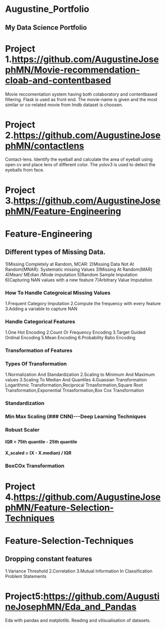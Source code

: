 # Augustine_Portfolio
## My Data Science Portfolio

# Project 1.https://github.com/AugustineJosephMN/Movie-recommendation-cloab-and-contentbased
Movie reccomentation system having both colaboratory and contentbased filtering.
Flask is used as front end. The movie-name is given and the most similar or co-related movie from Imdb dataset is choosen.
# Project 2.https://github.com/AugustineJosephMN/contactlens
Contact-lens.
Identify the eyeball and calculate the area of eyeball using open cv and place lens of different color.
The yolov3 is used to detect the eyeballs from face.
# Project 3.https://github.com/AugustineJosephMN/Feature-Engineering
# Feature-Engineering
## Different types of Missing Data.
1)Missing Completely at Random, MCAR:
2)Missing Data Not At Random(MNAR): Systematic missing Values
3)Missing At Random(MAR)
4)Mean/ MEdian /Mode imputation
5)Random Sample Imputation
6)Capturing NAN values with a new feature
7)Arbitrary Value Imputation
### How To Handle Categroical Missing Values
1.Frequent Category Imputation
2.Compute the frequency with every feature
3.Adding a variable to capture NAN
### Handle Categorical Features
1.One Hot Encoding
2.Count Or Frequency Encoding
3.Target Guided Ordinal Encoding
5.Mean Encoding
6.Probability Ratio Encoding
### Transformation of Features
### Types Of Transformation
1.Normalization And Standardization
2.Scaling to Minimum And Maximum values
3.Scaling To Median And Quantiles
4.Guassian Transformation Logarithmic Transformation,Reciprocal Trnasformation,Square Root Transformation,Exponential Trnasformation,Box Cox Transformation
### Standardization
### Min Max Scaling (### CNN)---Deep Learning Techniques
### Robust Scaler
#### IQR = 75th quantile - 25th quantile
#### X_scaled = (X - X.median) / IQR
### BoxCOx Transformation


# Project 4.https://github.com/AugustineJosephMN/Feature-Selection-Techniques
# Feature-Selection-Techniques
## Dropping constant features
1.Variance Threshold 
2.Correlation
3.Mutual Information In Classification Problem Statements
# Project5:https://github.com/AugustineJosephMN/Eda_and_Pandas
Eda with pandas and matplotlib.
Reading and vilisualisation of datasets.
